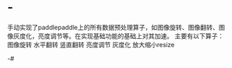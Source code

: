 # -
手动实现了paddlepaddle上的所有数据预处理算子，如图像旋转、图像翻转、图像灰度化，亮度调节等。在实现基础功能的基础上对其加速。
主要有以下算子：
图像旋转
水平翻转
竖直翻转
亮度调节
灰度化
放大缩小resize

-#
